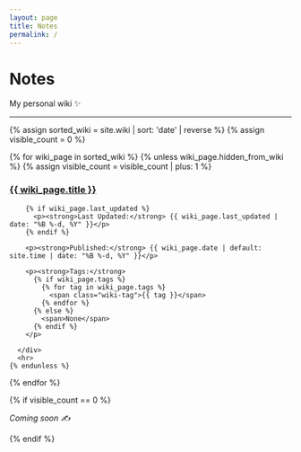 ```yaml
---
layout: page
title: Notes
permalink: /
---
```


# Notes

My personal wiki ✨

<div class="wiki-list">
  <hr>
  {% assign sorted_wiki = site.wiki | sort: 'date' | reverse %}
  {% assign visible_count = 0 %}

  {% for wiki_page in sorted_wiki %}
    {% unless wiki_page.hidden_from_wiki %}
      {% assign visible_count = visible_count | plus: 1 %}
      <div class="wiki-entry">
        <h3>
          <a class="post-link" href="{{ wiki_page.url | relative_url }}">{{ wiki_page.title }}</a>
        </h3>

        {% if wiki_page.last_updated %}
          <p><strong>Last Updated:</strong> {{ wiki_page.last_updated | date: "%B %-d, %Y" }}</p>
        {% endif %}

        <p><strong>Published:</strong> {{ wiki_page.date | default: site.time | date: "%B %-d, %Y" }}</p>
      
        <p><strong>Tags:</strong> 
          {% if wiki_page.tags %}
            {% for tag in wiki_page.tags %}
              <span class="wiki-tag">{{ tag }}</span>
            {% endfor %}
          {% else %}
            <span>None</span>
          {% endif %}
        </p>
        
      </div>
      <hr>
    {% endunless %}
  {% endfor %}

  {% if visible_count == 0 %}
    <p><em>Coming soon ✍️</em></p>
  {% endif %}
</div>
